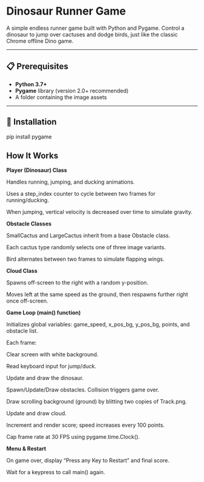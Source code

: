 # Dinosaur Runner Game

A simple endless runner game built with Python and Pygame. Control a dinosaur to jump over cactuses and dodge birds, just like the classic Chrome offline Dino game.

---

## 📋 Prerequisites

- **Python 3.7+**  
- **Pygame** library (version 2.0+ recommended)  
- A folder containing the image assets 

---

## 🚀 Installation

pip install pygame


## How It Works
**Player (Dinosaur) Class**

Handles running, jumping, and ducking animations.

Uses a step_index counter to cycle between two frames for running/ducking.

When jumping, vertical velocity is decreased over time to simulate gravity.

**Obstacle Classes**

SmallCactus and LargeCactus inherit from a base Obstacle class.

Each cactus type randomly selects one of three image variants.

Bird alternates between two frames to simulate flapping wings.

**Cloud Class**

Spawns off-screen to the right with a random y-position.

Moves left at the same speed as the ground, then respawns further right once off-screen.

**Game Loop (main() function)**

Initializes global variables: game_speed, x_pos_bg, y_pos_bg, points, and obstacle list.

Each frame:

Clear screen with white background.

Read keyboard input for jump/duck.

Update and draw the dinosaur.

Spawn/Update/Draw obstacles. Collision triggers game over.

Draw scrolling background (ground) by blitting two copies of Track.png.

Update and draw cloud.

Increment and render score; speed increases every 100 points.

Cap frame rate at 30 FPS using pygame.time.Clock().

**Menu & Restart**

On game over, display “Press any Key to Restart” and final score.

Wait for a keypress to call main() again.

